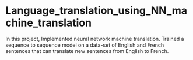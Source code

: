 # Language_translation_using_NN_machine_translation
In this project, Implemented neural network machine translation. Trained a sequence to sequence model on a data-set of English and French sentences that can translate new sentences from English to French.
